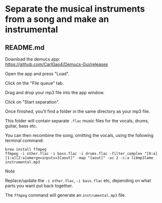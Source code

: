 # Separate the musical instruments from a song and make an instrumental

## README.md

Download the demucs app:  
https://github.com/CarlGao4/Demucs-Gui/releases

Open the app and press "Load".

Click on the "File queue" tab.

Drag and drop your mp3 file into the app window.

Click on "Start separation".

Once finished, you'll find a folder in the same directory as your mp3 file.

This folder will contain separate `.flac` music files for the vocals, drums, guitar, bass etc.

You can then recombine the song, omitting the vocals, using the following terminal command:

```
brew install ffmpeg
ffmpeg -i other.flac -i bass.flac -i drums.flac -filter_complex "[0:a][1:a][2:a]amerge=inputs=3[aout]" -map "[aout]" -ac 2 -c:a libmp3lame instrumental.mp3
```

> [!NOTE]
> Replace/update the `-i other.flac`, `-i bass.flac` etc, depending on what parts you want put back together.

The `ffmpeg` command will generate an `instrumental.mp3` file.

